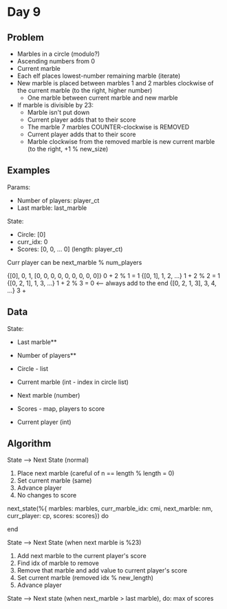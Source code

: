 # Day 9

## Problem

- Marbles in a circle (modulo?)
- Ascending numbers from 0
- Current marble
- Each elf places lowest-number remaining marble (iterate)
- New marble is placed between marbles 1 and 2 marbles clockwise of the current marble (to the right, higher number)
    - One marble between current marble and new marble
- If marble is divisible by 23:
  - Marble isn't put down
  - Current player adds that to their score
  - The marble 7 marbles COUNTER-clockwise is REMOVED
  - Current player adds that to their score
  - Marble clockwise from the removed marble is new current marble (to the right, +1 % new_size)


## Examples

Params:
- Number of players: player_ct
- Last marble: last_marble

State:
- Circle: [0]
- curr_idx: 0
- Scores: [0, 0, ... 0] (length: player_ct)

Curr player can be next_marble % num_players

{[0], 0, 1, [0, 0, 0, 0, 0, 0, 0, 0, 0]}
 0 + 2 % 1 = 1
{[0, 1], 1, 2, ...}
 1 + 2 % 2 = 1
{[0, 2, 1], 1, 3, ...}
 1 + 2 % 3 = 0 <-- always add to the end
{[0, 2, 1, 3], 3, 4, ...}
 3 + 

## Data

State:
- Last marble**
- Number of players**

- Circle - list
- Current marble (int - index in circle list)
- Next marble (number)
- Scores - map, players to score
- Current player (int)

## Algorithm

State --> Next State (normal)
1. Place next marble (careful of n == length % length = 0)
2. Set current marble (same)
3. Advance player
4. No changes to score

next_state(%{
    marbles: marbles,
    curr_marble_idx: cmi,
    next_marble: nm,
    curr_player: cp,
    scores: scores}) do
  
end

State --> Next State (when next marble is %23)
1. Add next marble to the current player's score
2. Find idx of marble to remove
3. Remove that marble and add value to current player's score
4. Set current marble (removed idx % new_length)
5. Advance player

State --> Next state (when next_marble > last marble), do: max of scores
